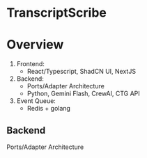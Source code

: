 # TranscriptScribe

# Overview
1)  Frontend: 
    - React/Typescript, ShadCN UI, NextJS
2) Backend:
    - Ports/Adapter Architecture
    - Python, Gemini Flash, CrewAI, CTG API
3) Event Queue:
    - Redis + golang

## Backend
Ports/Adapter Architecture